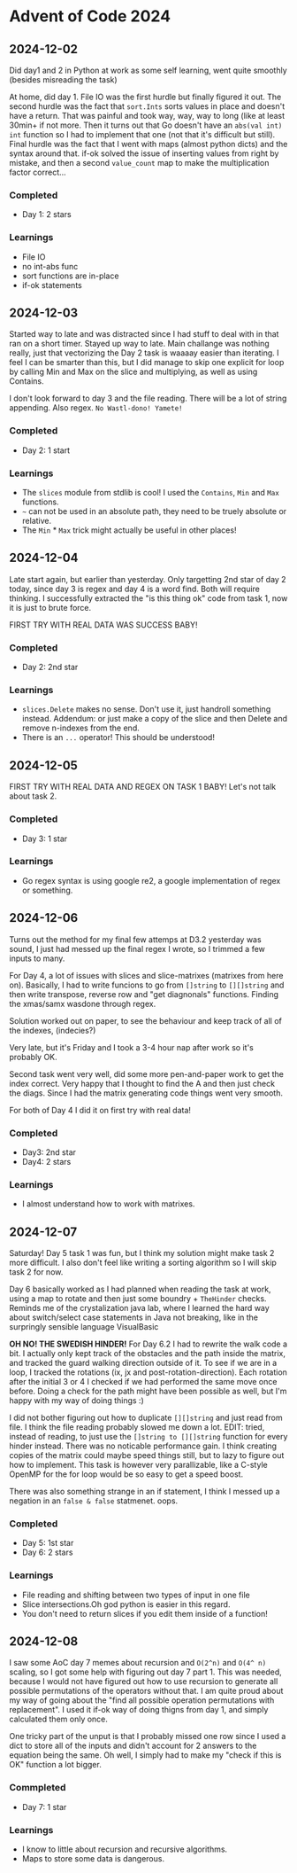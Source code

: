 # Advent of Code 2024
## 2024-12-02
Did day1 and 2 in Python at work as some self learning, went quite smoothly (besides misreading the task)

At home, did day 1. File IO was the first hurdle but finally figured it out. The second hurdle was the fact that `sort.Ints` sorts values in place and doesn't have a return. That was painful and took way, way, way to long (like at least 30min+ if not more. Then it turns out that Go doesn't have an `abs(val int) int` function so I had to implement that one (not that it's difficult but still). Final hurdle was the fact that I went with maps (almost python dicts) and the syntax around that. if-ok solved the issue of inserting values from right by mistake, and then a second `value_count` map to make the multiplication factor correct...

### Completed
* Day 1: 2 stars
### Learnings
* File IO
* no int-abs func
* sort functions are in-place
* if-ok statements


## 2024-12-03
Started way to late and was distracted since I had stuff to deal with in that ran on a short timer. Stayed up way to late. Main challange was nothing really, just that vectorizing the Day 2 task is waaaay easier than iterating. I feel I can be smarter than this, but I did manage to skip one explicit for loop by calling Min and Max on the slice and multiplying, as well as using Contains.

I don't look forward to day 3 and the file reading. There will be a lot of string appending. Also regex. `No Wastl-dono! Yamete!` 
### Completed
* Day 2: 1 start
### Learnings
* The `slices` module from stdlib is cool! I used the `Contains`, `Min` and `Max` functions.
* `~` can not be used in an absolute path, they need to be truely absolute or relative.
* The `Min` * `Max` trick might actually be useful in other places!

## 2024-12-04
Late start again, but earlier than yesterday. Only targetting 2nd star of day 2 today, since day 3 is regex and day 4 is a word find. Both will require thinking. 
I successfully extracted the "is this thing ok" code from task 1, now it is just to brute force.

FIRST TRY WITH REAL DATA WAS SUCCESS BABY!
### Completed
* Day 2: 2nd star
### Learnings
* `slices.Delete` makes no sense. Don't use it, just handroll something instead. Addendum: or just make a copy of the slice and then Delete and remove n-indexes from the end. 
* There is an `...` operator! This should be understood!


## 2024-12-05
FIRST TRY WITH REAL DATA AND REGEX ON TASK 1 BABY!
Let's not talk about task 2.

### Completed
* Day 3: 1 star

### Learnings
* Go regex syntax is using google re2, a google implementation of regex or something.

## 2024-12-06
Turns out the method for my final few attemps at D3.2 yesterday was sound, I just had messed up the final regex I wrote, so I trimmed a few inputs to many.

For Day 4, a lot of issues with slices and slice-matrixes (matrixes from here on). Basically, I had to write funcions to go from `[]string` to `[][]string` and then write transpose, reverse row and "get diagnonals" functions. Finding the xmas/samx wasdone through regex.

Solution worked out on paper, to see the behaviour and keep track of all of the indexes, (indecies?)

Very late, but it's Friday and I took a 3-4 hour nap after work so it's probably OK. 

Second task went very well, did some more pen-and-paper work to get the index correct. Very happy that I thought to find the A and then just check the diags. Since I had the matrix generating code things went very smooth.

For both of Day 4 I did it on first try with real data!

### Completed
* Day3: 2nd star
* Day4: 2 stars

### Learnings
* I almost understand how to work with matrixes.

## 2024-12-07
Saturday! Day 5 task 1 was fun, but I think my solution might make task 2 more difficult. I also don't feel like writing a sorting algorithm so I will skip task 2 for now.

Day 6 basically worked as I had planned when reading the task at work, using a map to rotate and then just some boundry + `TheHinder` checks. Reminds me of the crystalization java lab, where I learned the hard way about switch/select case statements in Java not breaking, like in the surpringly sensible language VisualBasic

**OH NO! THE SWEDISH HINDER!** For Day 6.2 I had to rewrite the walk code a bit. I actually only kept track of the obstacles and the path inside the matrix, and tracked the guard walking direction outside of it. 
To see if we are in a loop, I tracked the rotations (ix, jx and post-rotation-direction). Each rotation after the initial 3 or 4 I checked if we had performed the same move once before. Doing a check for the path might have been possible as well, but I'm happy with my way of doing things :)

I did not bother figuring out how to duplicate `[][]string` and just read from file. I think the file reading probably slowed me down a lot. EDIT: tried, instead of reading, to just use the `[]string to [][]string` function for every hinder instead. There was no noticable performance gain. I think creating copies of the matrix could maybe speed things still, but to lazy to figure out how to implement. This task is however very parallizable, like a C-style OpenMP for the for loop would be so easy to get a speed boost.

There was also something strange in an if statement, I think I messed up a negation in an `false & false` statmenet. oops.
### Completed
* Day 5: 1st star
* Day 6: 2 stars
### Learnings
* File reading and shifting between two types of input in one file
* Slice intersections.Oh god python is easier in this regard.
* You don't need to return slices if you edit them inside of a function!

## 2024-12-08
I saw some AoC day 7 memes about recursion and `O(2^n)` and `O(4^ n)` scaling, so I got some help with figuring out day 7 part 1. 
This was needed, because I would not have figured out how to use recursion to generate all possible permutations of the operators without that. 
I am quite proud about my way of going about the "find all possible operation permutations with replacement". I used it if-ok way of doing thigns from day 1, and simply calculated them only once. 

One tricky part of the unput is that I probably missed one row since I used a dict to store all of the inputs and didn't account for 2 answers to the equation being the same. Oh well, I simply had to make my "check if this is OK" function a lot bigger.


### Commpleted 
* Day 7: 1 star

### Learnings
* I know to little about recursion and recursive algorithms.
* Maps to store some data is dangerous.




